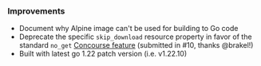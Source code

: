 ### Improvements

- Document why Alpine image can't be used for building to Go code
- Deprecate the specific `skip_download` resource property in favor of the standard `no_get` [Concourse feature][no_get] (submitted in #10, thanks @brakel!)
- Built with latest go 1.22 patch version (i.e. v1.22.10)

[no_get]: https://concourse-ci.org/put-step.html#schema.put.no_get
